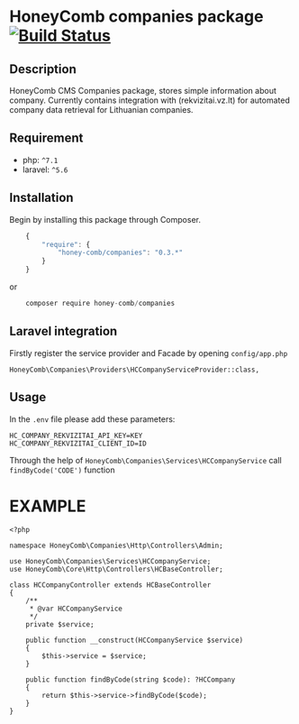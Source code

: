 # HoneyComb companies package [![Build Status](https://travis-ci.com/honey-comb/companies.svg?branch=master)](https://travis-ci.com/honey-comb/companies)

## Description

HoneyComb CMS Companies package, stores simple information about company.
Currently contains integration with (rekvizitai.vz.lt) for automated company data retrieval for Lithuanian companies.

## Requirement

 - php: `^7.1`
 - laravel: `^5.6`
 
 ## Installation

Begin by installing this package through Composer.

```js
	{
	    "require": {
	        "honey-comb/companies": "0.3.*"
	    }
	}
```
or
```js
    composer require honey-comb/companies
```

## Laravel integration

Firstly register the service provider and Facade by opening `config/app.php`

    HoneyComb\Companies\Providers\HCCompanyServiceProvider::class,
    
## Usage

In the `.env` file please add these parameters:

    HC_COMPANY_REKVIZITAI_API_KEY=KEY
    HC_COMPANY_REKVIZITAI_CLIENT_ID=ID
    
Through the help of `HoneyComb\Companies\Services\HCCompanyService` call `findByCode('CODE')` function

# EXAMPLE

    <?php
    
    namespace HoneyComb\Companies\Http\Controllers\Admin;
    
    use HoneyComb\Companies\Services\HCCompanyService;
    use HoneyComb\Core\Http\Controllers\HCBaseController;
    
    class HCCompanyController extends HCBaseController
    {
        /**
         * @var HCCompanyService
         */
        private $service;
    
        public function __construct(HCCompanyService $service)
        {
            $this->service = $service;
        }
    
        public function findByCode(string $code): ?HCCompany
        {
            return $this->service->findByCode($code);
        }
    }
